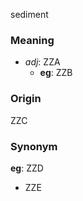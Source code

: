 sediment
### Meaning
+ _adj_: ZZA
    + __eg__: ZZB

### Origin

ZZC

### Synonym

__eg__: ZZD

+ ZZE


